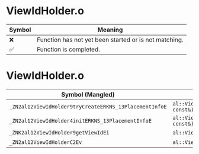 # ViewIdHolder.o
| Symbol | Meaning 
| ------------- | ------------- 
| :x: | Function has not yet been started or is not matching. 
| :white_check_mark: | Function is completed. 


# ViewIdHolder.o
| Symbol (Mangled) | Symbol (Demangled) | Decompiled? |
| ------------- |  ------------- | ------------- |
| `_ZN2al12ViewIdHolder9tryCreateERKNS_13PlacementInfoE` | `al::ViewIdHolder::tryCreate(al::PlacementInfo const&)` | :x: |
| `_ZN2al12ViewIdHolder4initERKNS_13PlacementInfoE` | `al::ViewIdHolder::init(al::PlacementInfo const&)` | :x: |
| `_ZNK2al12ViewIdHolder9getViewIdEi` | `al::ViewIdHolder::getViewId(int)const` | :x: |
| `_ZN2al12ViewIdHolderC2Ev` | `al::ViewIdHolder::ViewIdHolder(void)` | :x: |
